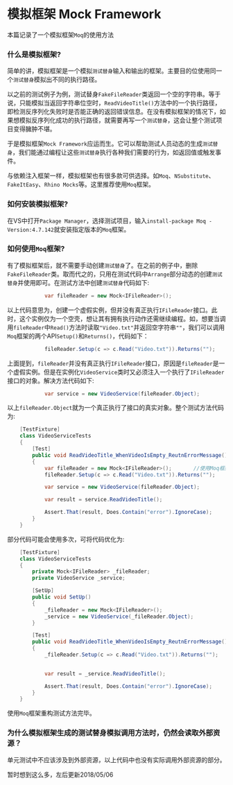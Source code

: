 # 模拟框架 Mock Framework
本篇记录了一个模拟框架`Moq`的使用方法

### 什么是模拟框架?
简单的讲，模拟框架是一个模拟`测试替身`输入和输出的框架。主要目的位使用同一个`测试替身`模拟出不同的执行路径。

以之前的测试例子为例，测试替身`FakeFileReader`类返回一个空的字符串。等于说，只能模拟当返回字符串位空时，`ReadVideoTitle()`方法中的一个执行路径，即检测反序列化失败时是否能正确的返回错误信息。在没有模拟框架的情况下，如果想模拟反序列化成功的执行路径，就需要再写一个`测试替身`，这会让整个测试项目变得臃肿不堪。

于是模拟框架`Mock Framework`应运而生。它可以帮助测试人员动态的生成`测试替身`，我们能通过编程让这些`测试替身`执行各种我们需要的行为，如返回值或触发事件。

与依赖注入框架一样，模拟框架也有很多款可供选择。如`Moq`、`NSubstitute`、`FakeItEasy`、`Rhino Mocks`等。这里推荐使用`Moq`框架。

### 如何安装模拟框架?
在VS中打开`Package Manager`，选择测试项目，输入`install-package Moq -Version:4.7.142`就安装指定版本的`Moq`框架。

### 如何使用`Moq`框架?
有了模拟框架后，就不需要手动创建`测试替身`了。在之前的例子中，删除`FakeFileReader`类。取而代之的，只用在测试代码中`Arrange`部分动态的创建`测试替身`并使用即可。在测试方法中创建`测试替身`代码如下:
```c#
            var fileReader = new Mock<IFileReader>();
```
以上代码意思为，创建一个虚假实例，但并没有真正执行`IFileReader`接口。此时，这个实例仅为一个空壳，想让其有拥有执行动作还需继续编程。如，想要当调用`fileReader`中`Read()`方法时读取`"Video.txt"`并返回空字符串`""`，我们可以调用`Moq`框架的两个API`Setup()`和`Returns()`，代码如下：
```c#
            fileReader.Setup(c => c.Read("Video.txt")).Returns("");
```
上面提到，`fileReader`并没有真正执行`IFileReader`接口，原因是`fileReader`是一个虚假实例。但是在实例化`VideoService`类时又必须注入一个执行了`IFileReader`接口的对象。解决方法代码如下:
```c#
            var service = new VideoService(fileReader.Object);
```
以上`fileReader.Object`就为一个真正执行了接口的真实对象。整个测试方法代码为:
```c#
    [TestFixture]
    class VideoServiceTests
    {
        [Test]
        public void ReadVideoTitle_WhenVideoIsEmpty_ReutnErrorMessage()
        {
            var fileReader = new Mock<IFileReader>();       //使用Moq框架建立虚假实例
            fileReader.Setup(c => c.Read("Video.txt")).Returns("");     //动态编程虚假示例，通过匿名表达式模拟调用方法，并按需求编写返回值

            var service = new VideoService(fileReader.Object);          //向构造器注入虚假实例的真实对象

            var result = service.ReadVideoTitle();

            Assert.That(result, Does.Contain("error").IgnoreCase);
        }
    }
```
部分代码可能会使用多次，可将代码优化为:
```c#
    [TestFixture]
    class VideoServiceTests
    {
        private Mock<IFileReader> _fileReader;
        private VideoService _service;

        [SetUp]
        public void SetUp()
        {
            _fileReader = new Mock<IFileReader>();
            _service = new VideoService(_fileReader.Object);
        }

        [Test]
        public void ReadVideoTitle_WhenVideoIsEmpty_ReutnErrorMessage()
        {
            _fileReader.Setup(c => c.Read("Video.txt")).Returns("");
            

            var result = _service.ReadVideoTitle();

            Assert.That(result, Does.Contain("error").IgnoreCase);
        }
    }
```
使用`Moq`框架重构测试方法完毕。

### 为什么模拟框架生成的测试替身模拟调用方法时，仍然会读取外部资源？
单元测试中不应该涉及到外部资源，以上代码中也没有实际调用外部资源的部分。

暂时想到这么多，左后更新2018/05/06
